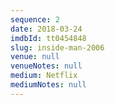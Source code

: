 ```yaml
---
sequence: 2
date: 2018-03-24
imdbId: tt0454848
slug: inside-man-2006
venue: null
venueNotes: null
medium: Netflix
mediumNotes: null
---
```


